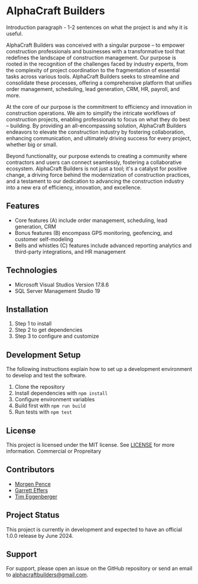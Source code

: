 # AlphaCraft Builders

Introduction paragraph - 1-2 sentences on what the project is and why it is useful.

AlphaCraft Builders was conceived with a singular purpose – to empower construction professionals and businesses with a transformative tool that redefines the landscape of construction management. Our purpose is rooted in the recognition of the challenges faced by industry experts, from the complexity of project coordination to the fragmentation of essential tasks across various tools. AlphaCraft Builders seeks to streamline and consolidate these processes, offering a comprehensive platform that unifies order management, scheduling, lead generation, CRM, HR, payroll, and more.

At the core of our purpose is the commitment to efficiency and innovation in construction operations. We aim to simplify the intricate workflows of construction projects, enabling professionals to focus on what they do best – building. By providing an all-encompassing solution, AlphaCraft Builders endeavors to elevate the construction industry by fostering collaboration, enhancing communication, and ultimately driving success for every project, whether big or small.

Beyond functionality, our purpose extends to creating a community where contractors and users can connect seamlessly, fostering a collaborative ecosystem. AlphaCraft Builders is not just a tool; it's a catalyst for positive change, a driving force behind the modernization of construction practices, and a testament to our dedication to advancing the construction industry into a new era of efficiency, innovation, and excellence.


## Features

- Core features (A) include order management, scheduling, lead generation, CRM
- Bonus features (B) encompass GPS monitoring, geofencing, and customer self-modeling
- Bells and whistles (C) features include advanced reporting analytics and third-party integrations, and HR management
  
## Technologies

- Microsoft Visual Studios Version 17.8.6
- SQL Server Management Studio 19

## Installation

1. Step 1 to install
2. Step 2 to get dependencies 
3. Step 3 to configure and customize

## Development Setup 

The following instructions explain how to set up a development environment to develop and test the software.

1. Clone the repository
2. Install dependencies with `npm install`  
3. Configure environment variables
4. Build first with `npm run build` 
5. Run tests with `npm test`

## License

This project is licensed under the MIT license. See [LICENSE](LICENSE) for more information.
Commercial or Propreitary

## Contributors

- [Morgen Pence](https://github.com/MAPence)
- [Garrett Effers](https://github.com/Gamesshadow)
- [Tim Eggenberger](https://github.com/Teggenberg)

## Project Status  

This project is currently in development and expected to have an official 1.0.0 release by June 2024.  

## Support

For support, please open an issue on the GitHub repository or send an email to alphacraftbuilders@gmail.com.
